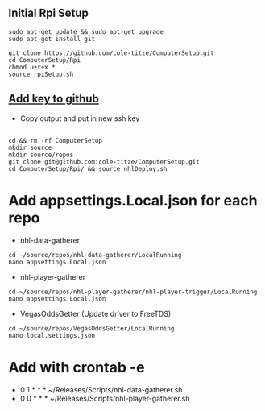 ## Initial Rpi Setup
```
sudo apt-get update && sudo apt-get upgrade 
sudo apt-get install git
```
```
git clone https://github.com/cole-titze/ComputerSetup.git
cd ComputerSetup/Rpi
chmod u+r+x *
source rpiSetup.sh
```
## [Add key to github](https://docs.github.com/en/github/authenticating-to-github/adding-a-new-ssh-key-to-your-github-account)
+ Copy output and put in new ssh key
## 
```
cd && rm -rf ComputerSetup
mkdir source
mkdir source/repos
git clone git@github.com:cole-titze/ComputerSetup.git
cd ComputerSetup/Rpi/ && source nhlDeploy.sh
```
# Add appsettings.Local.json for each repo
+ nhl-data-gatherer
```
cd ~/source/repos/nhl-data-gatherer/LocalRunning
nano appsettings.Local.json
```
+ nhl-player-gatherer
```
cd ~/source/repos/nhl-player-gatherer/nhl-player-trigger/LocalRunning
nano appsettings.Local.json
```
+ VegasOddsGetter (Update driver to FreeTDS)
```
cd ~/source/repos/VegasOddsGetter/LocalRunning
nano local.settings.json
```
# Add with crontab -e
+ 0 1 * * * ~/Releases/Scripts/nhl-data-gatherer.sh
+ 0 0 * * * ~/Releases/Scripts/nhl-player-gatherer.sh
